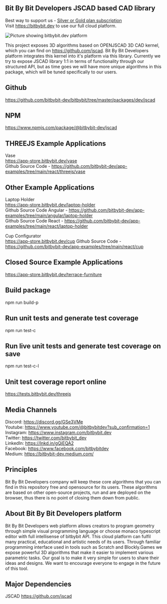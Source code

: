 ## Bit By Bit Developers JSCAD based CAD library

Best way to support us - [Silver or Gold plan subscription](https://bitbybit.dev/auth/pick-plan)    
Visit https://bitbybit.dev to use our full cloud platform.

<img src="https://app.bitbybit.dev/assets/git-cover.png" alt="Picture showing bitbybit.dev platform">

This project exposes 3D algorithms based on OPENJSCAD 3D CAD kernel, which you can find on https://github.com/jscad. Bit By Bit Developers platform integrates this kernel into it's platform via this library. Currently we try to expose JSCAD library 1:1 in terms of functionality through our structured API, but as time goes we will have more unique algorithms in this package, which will be tuned specifically to our users.

## Github
https://github.com/bitbybit-dev/bitbybit/tree/master/packages/dev/jscad
## NPM
https://www.npmjs.com/package/@bitbybit-dev/jscad

## THREEJS Example Applications
Vase   
https://app-store.bitbybit.dev/vase   
Github Source Code - https://github.com/bitbybit-dev/app-examples/tree/main/react/threejs/vase   

## Other Example Applications
Laptop Holder   
https://app-store.bitbybit.dev/laptop-holder    
Github Source Code Angular - https://github.com/bitbybit-dev/app-examples/tree/main/angular/laptop-holder   
Github Source Code React - https://github.com/bitbybit-dev/app-examples/tree/main/react/laptop-holder   
  
Cup Configurator    
https://app-store.bitbybit.dev/cup
Github Source Code - https://github.com/bitbybit-dev/app-examples/tree/main/react/cup  

## Closed Source Example Applications
https://app-store.bitbybit.dev/terrace-furniture

## Build package
npm run build-p

## Run unit tests and generate test coverage
npm run test-c

## Run live unit tests and generate test coverage on save
npm run test-c-l

## Unit test coverage report online
https://tests.bitbybit.dev/threejs

## Media Channels
Discord: https://discord.gg/GSe3VMe  
Youtube: https://www.youtube.com/@bitbybitdev?sub_confirmation=1  
Instagram: https://www.instagram.com/bitbybit.dev  
Twitter: https://twitter.com/bitbybit_dev  
LinkedIn: https://lnkd.in/gQjEQA2  
Facebook: https://www.facebook.com/bitbybitdev  
Medium: https://bitbybit-dev.medium.com/  

## Principles
Bit By Bit Developers company will keep these core algorithms that you can find in this repository free and opensource for its users. These algorithms are based on other open-source projects, run and are deployed on the browser, thus there is no point of closing them down from public.

## About Bit By Bit Developers platform
Bit By Bit Developers web platform allows creators to program geometry through simple visual programming language or choose monaco typescript editor with full intellisense of bitbybit API. This cloud platform can fulfil many practical, educational and artistic needs of its users. Through familiar programming interface used in tools such as Scratch and Blockly.Games we expose powerful 3D algorithms that make it easier to implement various parametric tasks. Our goal is to make it very simple for users to share their ideas and designs. We want to encourage everyone to engage in the future of this tool.

## Major Dependencies
JSCAD
https://github.com/jscad